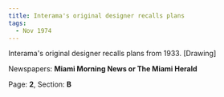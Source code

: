 ```yaml
---  
title: Interama's original designer recalls plans  
tags:  
  - Nov 1974  
---  
```

  
Interama's original designer recalls plans from 1933. [Drawing]  
  
Newspapers: **Miami Morning News or The Miami Herald**  
  
Page: **2**, Section: **B** 
